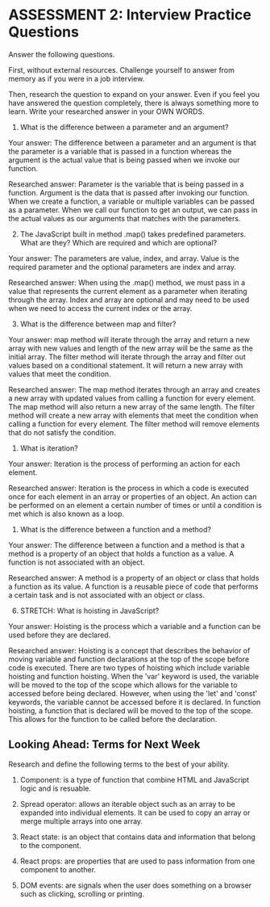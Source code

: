 # ASSESSMENT 2: Interview Practice Questions

Answer the following questions.

First, without external resources. Challenge yourself to answer from memory as if you were in a job interview.

Then, research the question to expand on your answer. Even if you feel you have answered the question completely, there is always something more to learn. Write your researched answer in your OWN WORDS.

1. What is the difference between a parameter and an argument?

Your answer: The difference between a parameter and an argument is that the parameter is a variable that is passed in a function whereas the argument is the actual value that is being passed when we invoke our function. 

Researched answer: Parameter is the variable that is being passed in a function. Argument is the data that is passed after invoking our function. When we create a function, a variable or multiple variables can be passed as a parameter. When we call our function to get an output, we can pass in the actual values as our arguments that matches with the parameters.

2. The JavaScript built in method .map() takes predefined parameters. What are they? Which are required and which are optional?

Your answer: The parameters are value, index, and array. Value is the required parameter and the optional parameters are index and array.

Researched answer: When using the .map() method, we must pass in a value that represents the current element as a parameter when iterating through the array. 
Index and array are optional and may need to be used when we need to access the current index or the array. 

3. What is the difference between map and filter?

Your answer: map method will iterate through the array and return a new array with new values and length of the new array will be the same as the initial array. The filter method will iterate through the array and filter out values based on a conditional statement. It will return a new array with values that meet the condition.

Researched answer: The map method iterates through an array and creates a new array with updated values from calling a function for every element. The map method will also return a new array of the same length. The filter method will create a new array with elements that meet the condition when calling a function for every element. The filter method will remove elements that do not satisfy the condition. 

1. What is iteration?

Your answer: Iteration is the process of performing an action for each element.

Researched answer: Iteration is the process in which a code is executed once for each element in an array or properties of an object. An action can be performed on an element a certain number of times or until a condition is met which is also known as a loop. 

1. What is the difference between a function and a method?

Your answer: The difference between a function and a method is that a method is a property of an object that holds a function as a value. A function is not associated with an object.

Researched answer: A method is a property of an object or class that holds a function as its value. A function is a reusable piece of code that performs a certain task and is not associated with an object or class. 

6. STRETCH: What is hoisting in JavaScript?

Your answer: Hoisting is the process which a variable and a function can be used before they are declared. 

Researched answer: Hoisting is a concept that describes the behavior of moving variable and function declarations at the top of the scope before code is executed. There are two types of hoisting which include variable hoisting and function hoisting. When the 'var' keyword is used, the variable will be moved to the top of the scope which allows for the variable to accessed before being declared. However, when using the 'let' and 'const' keywords, the variable cannot be accessed before it is declared. In function hoisting, a function that is declared will be moved to the top of the scope. This allows for the function to be called before the declaration. 

## Looking Ahead: Terms for Next Week

Research and define the following terms to the best of your ability.

1. Component: is a type of function that combine HTML and JavaScript logic and is resuable.

2. Spread operator: allows an iterable object such as an array to be expanded into individual elements. It can be used to copy an array or merge multiple arrays into one array. 

3. React state: is an object that contains data and information that belong to the component. 

4. React props: are properties that are used to pass information from one component to another. 

5. DOM events: are signals when the user does something on a browser such as clicking, scrolling or printing. 

